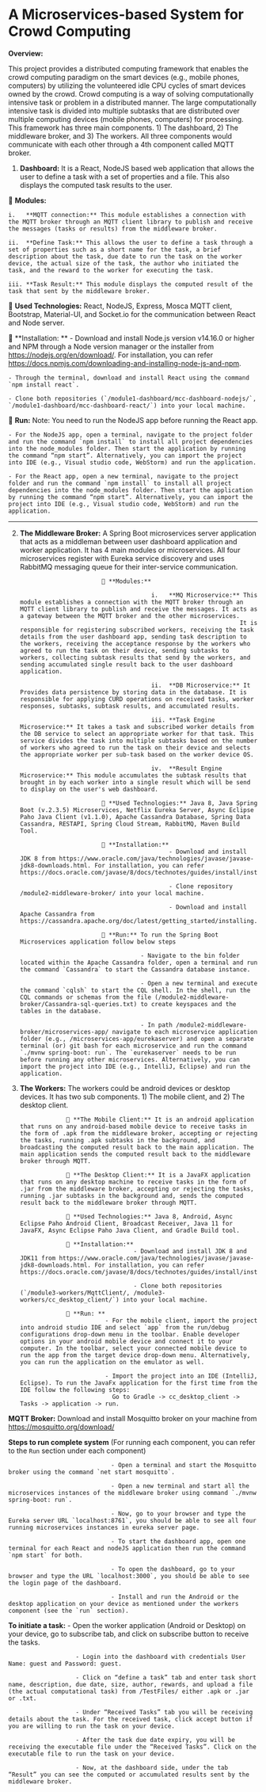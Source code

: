 # A Microservices-based System for Crowd Computing

**Overview:**

This project provides a distributed computing framework that enables the crowd computing paradigm on the smart devices (e.g., mobile phones, computers) by utilizing the volunteered idle CPU cycles of smart devices owned by the crowd. Crowd computing is a way of solving computationally intensive task or problem in a distributed manner. The large computationally intensive task is divided into multiple subtasks that are distributed over multiple computing devices (mobile phones, computers) for processing.
This framework has three main components. 1) The dashboard, 2) The middleware broker, and 3) The workers. All three components would communicate with each other through a 4th component called MQTT broker.

1) **Dashboard:** It is a React, NodeJS based web application that allows the user to define a task with a set of properties and a file. This also displays the computed task results to the user.

   **Modules:** 

    i.   **MQTT connection:** This module establishes a connection with the MQTT broker through an MQTT client library to publish and receive the messages (tasks or results) from the middleware broker.

    ii.  **Define Task:** This allows the user to define a task through a set of properties such as a short name for the task, a brief description about the task, due date to run the task on the worker device, the actual size of the task, the author who initiated the task, and the reward to the worker for executing the task.

    iii. **Task Result:** This module displays the computed result of the task that sent by the middleware broker.

   **Used Technologies:** React, NodeJS, Express, Mosca MQTT client, Bootstrap, Material-UI, and Socket.io for the communication between React and Node server.
  
   **Installation: **
    - Download and install Node.js version v14.16.0 or higher and NPM through a Node version manager or the installer from https://nodejs.org/en/download/. For installation, you can refer https://docs.npmjs.com/downloading-and-installing-node-js-and-npm.

    - Through the terminal, download and install React using the command `npm install react`.

    - Clone both repositories (`/module1-dashboard/mcc-dashboard-nodejs/`, `/module1-dashboard/mcc-dashboard-react/`) into your local machine.

   **Run:** Note: You need to run the NodeJS app before running the React app.

    - For the NodeJS app, open a terminal, navigate to the project folder and run the command `npm install` to install all project dependencies into the node_modules folder. Then start the application by running the command “npm start”. Alternatively, you can import the project into IDE (e.g., Visual studio code, WebStorm) and run the application.

    - For the React app, open a new terminal, navigate to the project folder and run the command `npm install` to install all project dependencies into the node_modules folder. Then start the application by running the command “npm start”. Alternatively, you can import the project into IDE (e.g., Visual studio code, WebStorm) and run the application.
--------------------------------------------------------------------------------------------------------------------------

2)	**The Middleware Broker:** A Spring Boot microservices server application that acts as a middleman between user dashboard application and worker application. It has 4 main modules or microservices. All four microservices register with Eureka service discovery and uses RabbitMQ messaging queue for their inter-service communication.

                                **Modules:** 

                                             i.   **MQ Microservice:** This module establishes a connection with the MQTT broker through an MQTT client library to publish and receive the messages. It acts as a gateway between the MQTT broker and the other microservices.
                                                                      It is responsible for registering subscribed workers, receiving the task details from the user dashboard app, sending task description to the workers, receiving the acceptance response by the workers who agreed to run the task on their device, sending subtasks to workers, collecting subtask results that send by the workers, and sending accumulated single result back to the user dashboard application.

                                             ii.  **DB Microservice:** It Provides data persistence by storing data in the database. It is responsible for applying CURD operations on received tasks, worker responses, subtasks, subtask results, and accumulated results.

                                             iii. **Task Engine Microservice:** It takes a task and subscribed worker details from the DB service to select an appropriate worker for that task. This service divides the task into multiple subtasks based on the number of workers who agreed to run the task on their device and selects the appropriate worker per sub-task based on the worker device OS.

                                             iv.  **Result Engine Microservice:** This module accumulates the subtask results that brought in by each worker into a single result which will be send to display on the user's web dashboard.

                                **Used Technologies:** Java 8, Java Spring Boot (v.2.3.5) Microservices, Netflix Eureka Server, Async Eclipse Paho Java Client (v1.1.0), Apache Cassandra Database, Spring Data Cassandra, RESTAPI, Spring Cloud Stream, RabbitMQ, Maven Build Tool. 

                                **Installation:**
                                                  - Download and install JDK 8 from https://www.oracle.com/java/technologies/javase/javase-jdk8-downloads.html. For installation, you can refer https://docs.oracle.com/javase/8/docs/technotes/guides/install/install_overview.html.

                                                  - Clone repository /module2-middleware-broker/ into your local machine.

                                                  - Download and install Apache Cassandra from https://cassandra.apache.org/doc/latest/getting_started/installing.html

                                **Run:** To run the Spring Boot Microservices application follow below steps

                                          - Navigate to the bin folder located within the Apache Cassandra folder, open a terminal and run the command `Cassandra` to start the Cassandra database instance.

                                          - Open a new terminal and execute the command `cqlsh` to start the CQL shell. In the shell, run the CQL commands or schemas from the file (/module2-middleware-broker/Cassandra-sql-queries.txt) to create keyspaces and the tables in the database.

                                          - In path /module2-middleware-broker/microservices-app/ navigate to each microservice application folder (e.g., /microservices-app/eurekaserver) and open a separate terminal (or) git bash for each microservice and run the command `./mvnw spring-boot: run`. The `eurekaserver` needs to be run before running any other microservices. Alternatively, you can import the project into IDE (e.g., IntelliJ, Eclipse) and run the application.


3)	**The Workers:** The workers could be android devices or desktop devices. It has two sub components. 1) The mobile client, and 2) The desktop client.

                      **The Mobile Client:** It is an android application that runs on any android-based mobile device to receive tasks in the form of .apk from the middleware broker, accepting or rejecting the tasks, running .apk subtasks in the background, and broadcasting the computed result back to the main application. The main application sends the computed result back to the middleware broker through MQTT.

                      **The Desktop Client:** It is a JavaFX application that runs on any desktop machine to receive tasks in the form of .jar from the middleware broker, accepting or rejecting the tasks, running .jar subtasks in the background and, sends the computed result back to the middleware broker through MQTT.

                      **Used Technologies:** Java 8, Android, Async Eclipse Paho Android Client, Broadcast Receiver, Java 11 for JavaFX, Async Eclipse Paho Java Client, and Gradle Build tool.

                      **Installation:**
                                        - Download and install JDK 8 and JDK11 from https://www.oracle.com/java/technologies/javase/javase-jdk8-downloads.html. For installation, you can refer https://docs.oracle.com/javase/8/docs/technotes/guides/install/install_overview.html.

                                        - Clone both repositories (`/module3-workers/MqttClient/, /module3-workers/cc_desktop_client/`) into your local machine.

                      **Run: **
                                - For the mobile client, import the project into android studio IDE and select `app` from the run/debug configurations drop-down menu in the toolbar. Enable developer options in your android mobile device and connect it to your computer. In the toolbar, select your connected mobile device to run the app from the target device drop-down menu. Alternatively, you can run the application on the emulator as well.

                                - Import the project into an IDE (IntelliJ, Eclipse). To run the JavaFx application for the first time from the IDE follow the following steps:
                                  Go to Gradle -> cc_desktop_client -> Tasks -> application -> run.

**MQTT Broker:** Download and install Mosquitto broker on your machine from https://mosquitto.org/download/


**Steps to run complete system** (For running each component, you can refer to the `Run` section under each component)
	
                                 - Open a terminal and start the Mosquitto broker using the command `net start mosquitto`.

                                 - Open a new terminal and start all the microservices instances of the middleware broker using command `./mvnw spring-boot: run`.

                                 - Now, go to your browser and type the Eureka server URL `localhost:8761`, you should be able to see all four running microservices instances in eureka server page.

                                 - To start the dashboard app, open one terminal for each React and nodeJS application then run the command `npm start` for both.

                                 - To open the dashboard, go to your browser and type the URL `localhost:3000`, you should be able to see the login page of the dashboard.

                                 - Install and run the Android or the desktop application on your device as mentioned under the workers component (see the `run` section).

**To initiate a task:**
                       - Open the worker application (Android or Desktop) on your device, go to subscribe tab, and click on subscribe button to receive the tasks.

                       - Login into the dashboard with credentials User Name: guest and Password: guest.

                       - Click on “define a task” tab and enter task short name, description, due date, size, author, rewards, and upload a file (the actual computational task) from /TestFiles/ either .apk or .jar or .txt.

                       - Under “Received Tasks” tab you will be receiving details about the task. For the received task, click accept button if you are willing to run the task on your device.

                       - After the task due date expiry, you will be receiving the executable file under the “Received Tasks”. Click on the executable file to run the task on your device.

                       - Now, at the dashboard side, under the tab “Result” you can see the computed or accumulated results sent by the middleware broker.
					   
					   
